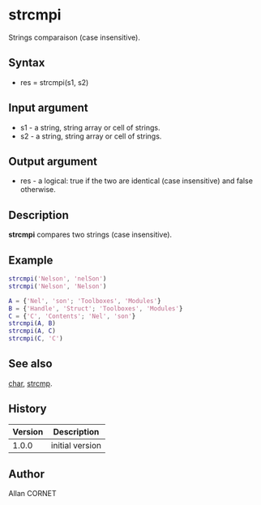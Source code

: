 # strcmpi

Strings comparaison (case insensitive).

## Syntax

- res = strcmpi(s1, s2)

## Input argument

- s1 - a string, string array or cell of strings.
- s2 - a string, string array or cell of strings.

## Output argument

- res - a logical: true if the two are identical (case insensitive) and false otherwise.

## Description

<b>strcmpi</b> compares two strings (case insensitive).

## Example

```matlab
strcmpi('Nelson', 'nelSon')
strcmpi('Nelson', 'Nelson')

A = {'Nel', 'son'; 'Toolboxes', 'Modules'}
B = {'Handle', 'Struct'; 'Toolboxes', 'Modules'}
C = {'C', 'Contents'; 'Nel', 'son'}
strcmpi(A, B)
strcmpi(A, C)
strcmpi(C, 'C')
```

## See also

[char](char.md), [strcmp](strcmp.md).

## History

| Version | Description     |
| ------- | --------------- |
| 1.0.0   | initial version |

## Author

Allan CORNET
